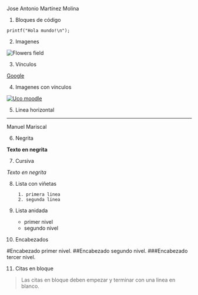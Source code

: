 
Jose Antonio Martínez Molina

1. Bloques de código

~~~
printf("Hola mundo!\n");
~~~

2. Imagenes

![Flowers field](https://www.todopaisajes.com/Imagenes/campo-de-flores-en-primavera.jpg)

3. Vínculos

[Google](https://www.google.es/)

4. Imagenes con vínculos

[![Uco moodle](https://moodle.org/logo/moodle-logo.png)](http://moodle.uco.es/moodlemap/)

5. Linea horizontal

---

Manuel Mariscal

6. Negrita

**Texto en negrita**

7. Cursiva

*Texto en negrita*

8. Lista con viñetas

        1. primera linea
        2. segunda linea

9. Lista anidada

	* primer nivel
	* segundo nivel

10. Encabezados 

#Encabezado primer nivel.
##Encabezado segundo nivel.	
###Encabezado tercer nivel.

11. Citas en bloque

>Las citas en bloque deben empezar y terminar con una linea en blanco.


